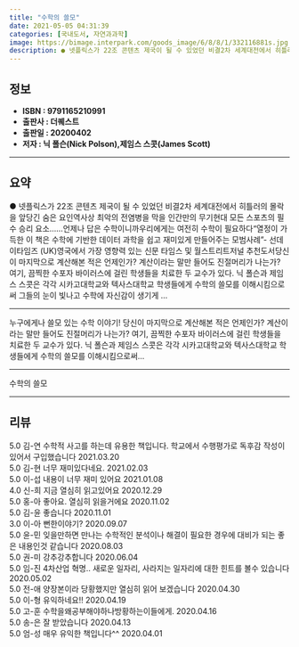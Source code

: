 ```yaml
---
title: "수학의 쓸모"
date: 2021-05-05 04:31:39
categories: [국내도서, 자연과과학]
image: https://bimage.interpark.com/goods_image/6/8/8/1/332116881s.jpg
description: ● 넷플릭스가 22조 콘텐츠 제국이 될 수 있었던 비결2차 세계대전에서 히틀러의 몰락을 앞당긴 숨은 요인역사상 최악의 전염병을 막을 인간만의 무기현대 모든 스포츠의 필수 승리 요소……언제나 답은 수학이니까우리에게는 여전히 수학이 필요하다“열정이 가득한 이 책은 수학에 기반한 데이터 과
---
```


## **정보**

- **ISBN : 9791165210991**
- **출판사 : 더퀘스트**
- **출판일 : 20200402**
- **저자 : 닉 폴슨(Nick Polson),제임스 스콧(James Scott)**

------



## **요약**

●  넷플릭스가 22조 콘텐츠 제국이 될 수 있었던 비결2차 세계대전에서 히틀러의 몰락을 앞당긴 숨은 요인역사상 최악의 전염병을 막을 인간만의 무기현대 모든 스포츠의 필수 승리 요소……언제나 답은 수학이니까우리에게는 여전히 수학이 필요하다“열정이 가득한 이 책은 수학에 기반한 데이터 과학을 쉽고 재미있게 만들어주는 모범사례”- 선데이타임즈 (UK)영국에서 가장 영향력 있는 신문 타임스 및 월스트리트저널 추천도서당신이 마지막으로 계산해본 적은 언제인가? 계산이라는 말만 들어도 진절머리가 나는가? 여기, 끔찍한 수포자 바이러스에 걸린 학생들을 치료한 두 교수가 있다. 닉 폴슨과 제임스 스콧은 각각 시카고대학교와 텍사스대학교 학생들에게 수학의 쓸모를 이해시킴으로써 그들의 눈이 빛나고 수학에 자신감이 생기게 ...

------

누구에게나 쓸모 있는 수학 이야기!
당신이 마지막으로 계산해본 적은 언제인가? 계산이라는 말만 들어도 진절머리가 나는가? 여기, 끔찍한 수포자 바이러스에 걸린 학생들을 치료한 두 교수가 있다. 닉 폴슨과 제임스 스콧은 각각 시카고대학교와 텍사스대학교 학생들에게 수학의 쓸모를 이해시킴으로써... 

------


수학의 쓸모 

------


## **리뷰** 

5.0 김-연 수학적 사고를 하는데 유용한 책입니다. 학교에서 수행평가로 독후감 작성이 있어서 구입했습니다 2021.03.20 <br/>5.0 김-현 너무 재미있다네요.  2021.02.03 <br/>5.0 이-섭 내용이 너무 재미 있어요 2021.01.08 <br/>4.0 신-희 지금 열심히 읽고있어요  2020.12.29 <br/>5.0 홍-아 좋아요. 열심히 읽을거에요 2020.11.02 <br/>5.0 김-윤 좋습니다 2020.11.01 <br/>3.0 이-아 뻔한이야기? 2020.09.07 <br/>5.0 윤-민  잊을만하면 만나는 수학적인 분석이나 해결이 필요한 경우에 대비가 되는 좋은 내용인것 같습니다  2020.08.03 <br/>5.0 권-미 강추강추합니다  2020.06.04 <br/>5.0 임-진 4차산업 혁명.. 새로운 일자리, 사라지는 일자리에 대한 힌트를 볼수 있습니다 2020.05.02 <br/>5.0 전-애 양장본이라 당황했지만 열심히 읽어 보겠습니다 2020.04.30 <br/>5.0 이-형 유익하네요!! 2020.04.19 <br/>5.0 고-훈 수학을왜공부해야하나방황하는이들에게. 2020.04.16 <br/>5.0 송-은 잘 받았습니다  2020.04.13 <br/>5.0 엄-성 매우 유익한 책입니다^^ 2020.04.01 <br/>